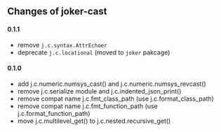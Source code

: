 Changes of joker-cast
---------------------

#### 0.1.1
* remove `j.c.syntax.AttrEchoer`
* deprecate `j.c.locational` (moved to `joker` pakcage)


#### 0.1.0
* add j.c.numeric.numsys_cast() and j.c.numeric.numsys_revcast()
* remove j.c.serialize module and j.c.indented_json_print()
* remove compat name j.c.fmt_class_path (use j.c.format_class_path)
* remove compat name j.c.fmt_function_path (use j.c.format_function_path)
* move j.c.multilevel_get() to j.c.nested.recursive_get()
